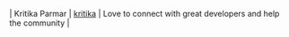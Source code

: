 | Kritika Parmar | [kritika](github.com/kritikaparmar-programmer) | Love to connect with great developers and help the community |